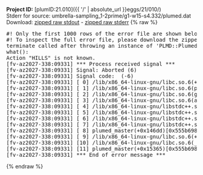 **Project ID:** [plumID:21.010]({{ '/' | absolute_url }}eggs/21/010/)  
Stderr for source:  umbrella-sampling_1-2prime/g1-w15-s4.332/plumed.dat   
Download: [zipped raw stdout](plumed.dat.plumed_master.stdout.txt.zip) - [zipped raw stderr](plumed.dat.plumed_master.stderr.txt.zip) 
{% raw %}
<pre>
#! Only the first 1000 rows of the error file are shown below
#! To inspect the full error file, please download the zipped raw stderr file above
terminate called after throwing an instance of 'PLMD::Plumed::Exception'
what():
Action "HILLS" is not known.
[fv-az2027-338:09331] *** Process received signal ***
[fv-az2027-338:09331] Signal: Aborted (6)
[fv-az2027-338:09331] Signal code:  (-6)
[fv-az2027-338:09331] [ 0] /lib/x86_64-linux-gnu/libc.so.6(+0x45330)[0x7f8455045330]
[fv-az2027-338:09331] [ 1] /lib/x86_64-linux-gnu/libc.so.6(pthread_kill+0x11c)[0x7f845509eb2c]
[fv-az2027-338:09331] [ 2] /lib/x86_64-linux-gnu/libc.so.6(gsignal+0x1e)[0x7f845504527e]
[fv-az2027-338:09331] [ 3] /lib/x86_64-linux-gnu/libc.so.6(abort+0xdf)[0x7f84550288ff]
[fv-az2027-338:09331] [ 4] /lib/x86_64-linux-gnu/libstdc++.so.6(+0xa5ff5)[0x7f84554a5ff5]
[fv-az2027-338:09331] [ 5] /lib/x86_64-linux-gnu/libstdc++.so.6(+0xbb0da)[0x7f84554bb0da]
[fv-az2027-338:09331] [ 6] /lib/x86_64-linux-gnu/libstdc++.so.6(_ZSt10unexpectedv+0x0)[0x7f84554a5a55]
[fv-az2027-338:09331] [ 7] /lib/x86_64-linux-gnu/libstdc++.so.6(+0xa5a6f)[0x7f84554a5a6f]
[fv-az2027-338:09331] [ 8] plumed_master(+0x146dd)[0x555b698b36dd]
[fv-az2027-338:09331] [ 9] /lib/x86_64-linux-gnu/libc.so.6(+0x2a1ca)[0x7f845502a1ca]
[fv-az2027-338:09331] [10] /lib/x86_64-linux-gnu/libc.so.6(__libc_start_main+0x8b)[0x7f845502a28b]
[fv-az2027-338:09331] [11] plumed_master(+0x15365)[0x555b698b4365]
[fv-az2027-338:09331] *** End of error message ***
</pre>
{% endraw %}
